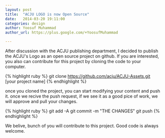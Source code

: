 ```yaml
---
layout: post
title:  "ACJU LOGO is now Open Source"
date:   2014-03-20 19:11:00
categories: design
author: Yoosuf Muhammad
author_url: https://plus.google.com/+YoosufMuhammad‎

---
```



After discussion with the ACJU publishing department, I decided to publish the ACJU's Logo as an open source project on github. If you are interested, you also can contribute for this project by cloning the code to your computer.

{% highlight ruby %}
git clone https://github.com/acju/ACJU-Assets.git  [your project name]
{% endhighlight %}

once you cloned the project, you can start modifying your content and push it. once we recive the push request, if we see it as a good pice of work, we will approve and pull your changes.

{% highlight ruby %}
git add -A
git commit -m "THE CHANGES"
git push 
{% endhighlight %}

We belive, bunch of you will contribute to this project. Good code is always welcome.

